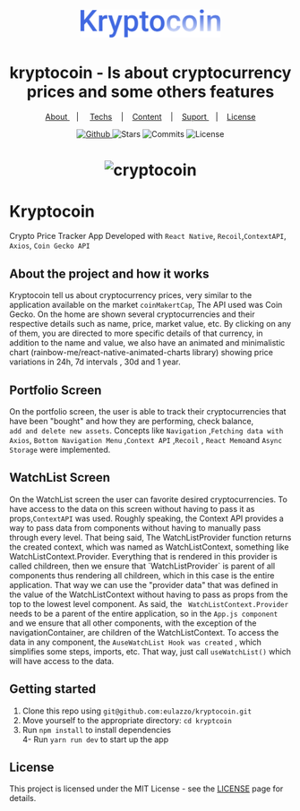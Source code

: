 <h1 align="center">
   <img alt="kryptocoin" src="github/logo.svg" width="250px"  />
</h1>
  
<div align="center">
  <h1>kryptocoin - Is about cryptocurrency prices and some others features</h1>
</div>

<p align="center" >
  <a href="#-sobre-a-aplica%C3%A7%C3%A3o"> About </a> &nbsp;&nbsp;&nbsp;| &nbsp;&nbsp;&nbsp;
  <a href="#-tecnologias">Techs</a> &nbsp;&nbsp;&nbsp;|&nbsp;&nbsp;&nbsp;
  <a href="#-conteúdos-aplicados"> Content</a> &nbsp;&nbsp;&nbsp;|&nbsp;&nbsp;&nbsp;
  <a href="#-suporte"> Suport </a> &nbsp;&nbsp;&nbsp;|&nbsp;&nbsp;&nbsp;
  <a href="#-licen%C3%A7a">License</a>
</p>

<p align="center">
  <a href="https://github.com/eulazzo" target="_blank">
    <img src="https://img.shields.io/static/v1?label=author&message=eulazzo&color=000&labelColor=16c784" alt="Github"> 
  </a>
    <img src="https://img.shields.io/github/stars/eulazzo/kryptocoin?color=000&labelColor=16c784" alt="Stars">
  <img src="https://img.shields.io/github/last-commit/eulazzo/kryptocoin?color=000&labelColor=16c784" alt="Commits">
  <img src="https://img.shields.io/static/v1?label=license&message=MIT&color=000&labelColor=16c784" alt="License">
</p>


<h1 align="center">
   <img alt="cryptocoin" src="github/crypto.gif" width="250px" />
</h1>

# Kryptocoin

<p>Crypto Price Tracker App Developed with <code>React Native</code>, <code>Recoil</code>,<code>ContextAPI</code>,</br><code>Axios</code>, <code>Coin Gecko API</code></p>  

## About the project and how it works

<p>

  Kryptocoin tell us about cryptocurrency prices, very similar to the application available on the market `coinMakertCap`, The API used was Coin Gecko. On the home are shown several cryptocurrencies and their respective details such as name, price, market value, etc. By clicking on any of them, you are directed to more specific details of that currency, in addition to the name and value, we also have an animated and minimalistic chart (rainbow-me/react-native-animated-charts library) showing price variations in 24h, 7d intervals , 30d and 1 year.
</p>
   
## Portfolio Screen
<p>
On the portfolio screen, the user is able to track their cryptocurrencies that have been "bought" and how they are performing, check balance,</br> <code>add and delete new assets</code>. Concepts like  <code>Navigation</code> ,<code>Fetching data with Axios</code>, <code>Bottom Navigation Menu</code> ,<code>Context API</code>  ,<code>Recoil</code>   , <code>React Memo</code>and <code>Async Storage</code> were implemented.
</p>
   
## WatchList Screen
<p>
On the WatchList screen the user can favorite desired cryptocurrencies.
To have access to the data on this screen without having to pass it as props,<code>ContextAPI</code> was used. Roughly speaking, the Context API provides a way to pass data from components without having to manually pass through every level. That being said,  The WatchListProvider function returns the created context, which was named as WatchListContext, something like WatchListContext.Provider.
  Everything that is rendered in this provider is called childreen, then we ensure that `WatchListProvider`  is parent of all components thus rendering all childreen, which in this case is the entire application. That way we can use the "provider data" that was defined in the value of the WatchListContext without having to pass as props from the top to the lowest level component. As said, the <code> WatchListContext.Provider</code> needs to be a parent of the entire application, so in the <code>App.js component</code>  and we ensure that all other components, with the exception of the navigationContainer, are children of the WatchListContext. To access the data in any component, the <code>AuseWatchList Hook was created</code>  , which simplifies some steps, imports, etc. That way, just call  <code>useWatchList()</code>  which will have access to the data.
<p/>
   
   

</p>

## Getting started

1. Clone this repo using `git@github.com:eulazzo/kryptocoin.git`
2. Move yourself to the appropriate directory: `cd kryptcoin`<br />
3. Run `npm install` to install dependencies<br/>
4- Run `yarn run dev` to start up the app  

 
## License

This project is licensed under the MIT License - see the [LICENSE](https://opensource.org/licenses/MIT) page for details.
<!-- <h4>Techs:</h4>

![image](https://img.shields.io/badge/React-20232A?style=for-the-badge&logo=react&logoColor=61DAFB)  
![image](https://img.shields.io/badge/Node.js-43853D?style=for-the-badge&logo=node.js&logoColor=white)

  -->

 

 
 

